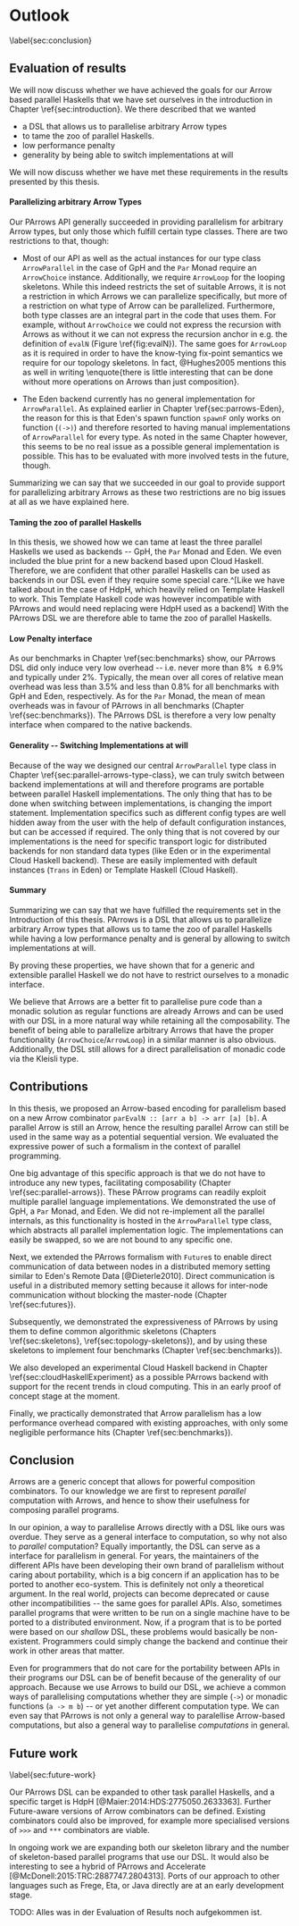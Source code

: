 # Outlook

\label{sec:conclusion}

## Evaluation of results

We will now discuss whether we have achieved the goals 
for our Arrow based parallel Haskells that we have set ourselves in the introduction
in Chapter \ref{sec:introduction}. We there described that we wanted

- a DSL that allows us to parallelise arbitrary Arrow types
- to tame the zoo of parallel Haskells.
- low performance penalty
- generality by being able to switch implementations at will

We will now discuss whether we have met these requirements in the results presented by
this thesis. 

#### Parallelizing arbitrary Arrow Types

Our PArrows API generally succeeded in providing parallelism for arbitrary Arrow
types, but only those which fulfill certain type classes. There are two restrictions
to that, though:

- Most of our API
as well as the actual instances for our type class `ArrowParallel` in the
case of GpH and the `Par` Monad require an `ArrowChoice` instance. Additionally,
we require `ArrowLoop` for the looping skeletons. While this indeed restricts the
set of suitable Arrows, it is not a restriction in which Arrows we can parallelize
specifically, but more of a restriction on what type of Arrow can be parallelized.
Furthermore, both type classes are an integral part in the code that uses them.
For example, without `ArrowChoice` we could not express the recursion with Arrows as
without it we can not express the recursion anchor in e.g. the definition
of `evalN` (Figure \ref{fig:evalN}). The same goes for `ArrowLoop` as it
is required in order to have the know-tying fix-point semantics we require for
our topology skeletons. In fact, @Hughes2005 mentions this as well in writing
\enquote{there is little interesting that can be done without
more operations on Arrows than just composition}.

- The Eden backend currently has no general implementation for `ArrowParallel`.
As explained earlier in Chapter \ref{sec:parrows-Eden}, the reason for this is that Eden's spawn function `spawnF`
only works on function (`(->)`) and therefore resorted to having manual implementations
of `ArrowParallel` for every type. As noted in the same Chapter however, this
seems to be no real issue as a possible general implementation is possible. This
has to be evaluated with more involved tests in the future, though.

Summarizing we can say that we succeeded in our goal to provide support for parallelizing
arbitrary Arrows as these two restrictions are no big issues at all as we have explained here. 

#### Taming the zoo of parallel Haskells

In this thesis, we showed how we can tame at least the three parallel Haskells
we used as backends -- GpH, the `Par` Monad and Eden. We even included
the blue print for a new backend based upon Cloud Haskell. Therefore, we are confident that
other parallel Haskells can be used as backends in our DSL even if they require
some special care.^[Like we have talked about in the case of HdpH, which heavily relied
on Template Haskell to work. This Template Haskell code was however incompatible
with PArrows and would need replacing were HdpH used as a backend] With the PArrows DSL we are therefore able to
tame the zoo of parallel Haskells.

#### Low Penalty interface

As our benchmarks in Chapter \ref{sec:benchmarks} show, our PArrows DSL did only
induce very low overhead -- i.e. never more than $8\% \; \pm 6.9\%$ and typically
under $2\%$. Typically, the mean over all
cores of relative mean overhead was less than $3.5\%$ and less than $0.8\%$
for all benchmarks with GpH and Eden, respectively. As for the `Par` Monad,
the mean of mean overheads was in favour of PArrows in all benchmarks
(Chapter \ref{sec:benchmarks}).
The PArrows DSL is therefore a very low penalty interface when compared
to the native backends.

#### Generality -- Switching Implementations at will

Because of the way we designed our central `ArrowParallel` type class
in Chapter \ref{sec:parallel-arrows-type-class}, we can truly switch between
backend implementations at will and therefore programs are portable
between parallel Haskell implementations. The only thing that has to be done
when switching between implementations, 
is changing the import statement.
Implementation specifics such as different config types are well hidden
away from the user with the help of default configuration instances, but
can be accessed if required. The only thing that is not covered
by our implementations is the need for specific transport logic for
distributed backends for non standard
data types (like Eden or in the experimental Cloud Haskell backend). These
are easily implemented with default instances (`Trans` in Eden) or
Template Haskell (Cloud Haskell).

#### Summary

Summarizing we can say that we have fulfilled the requirements set in the
Introduction of this thesis. PArrows is a DSL
that allows us to parallelize arbitrary Arrow types that allows us
to tame the zoo of parallel Haskells while having a low performance penalty
and is general by allowing to switch implementations at will.

By proving these properties,
we have shown that for a generic and extensible
parallel Haskell we do not have to restrict ourselves to a monadic interface.

We believe that 
Arrows are a better fit to parallelise pure code than a monadic solution as
regular functions are already Arrows and can be used with our DSL in a more natural
way while retaining all the composability. The benefit of being able to parallelize
arbitrary Arrows that have the proper functionality (`ArrowChoice`/`ArrowLoop`)
in a similar manner is also obvious.
Additionally, the DSL still allows for a direct parallelisation of
monadic code via the Kleisli type.

## Contributions

In this thesis, we proposed an Arrow-based encoding for parallelism based on 
a new Arrow combinator `parEvalN :: [arr a b] -> arr [a] [b]`.
A parallel Arrow is still an Arrow, hence the resulting parallel
Arrow can still be used in the same way as a potential sequential version.
We evaluated the expressive power of such a formalism
in the context of parallel programming.

One big advantage of this specific approach is that we do not
have to introduce any new types, facilitating composability
(Chapter \ref{sec:parallel-arrows}).
These PArrow programs can readily exploit multiple parallel
language implementations. We demonstrated the use of GpH,
a `Par` Monad, and Eden. We did not re-implement all the parallel internals,
as this functionality is hosted in the `ArrowParallel` type class,
which abstracts all parallel implementation logic.
The implementations can easily be swapped, so we are not bound to any specific one.

Next, we extended the PArrows formalism with `Future`s to enable direct
communication of data between nodes in a distributed memory setting
similar to Eden's Remote Data [@Dieterle2010]. 
Direct communication is useful in a distributed memory setting because
it allows for inter-node communication without blocking the master-node
(Chapter \ref{sec:futures}).

Subsequently, we demonstrated the expressiveness of PArrows by using them to define
common algorithmic skeletons (Chapters \ref{sec:skeletons}, \ref{sec:topology-skeletons}),
and by using these skeletons to implement four benchmarks
(Chapter \ref{sec:benchmarks}).

We also developed an experimental Cloud Haskell backend in Chapter
\ref{sec:cloudHaskellExperiment} as a possible PArrows backend with support
for the recent trends in cloud computing. This in an early proof of concept stage
at the moment.

Finally, we practically demonstrated that Arrow parallelism has a low performance
overhead compared with existing approaches, with only some negligible performance hits
(Chapter \ref{sec:benchmarks}).

## Conclusion

Arrows are a generic concept that allows for powerful composition
combinators. To our knowledge we are first to represent
*parallel* computation with Arrows, and hence to show their usefulness for
composing parallel programs.

In our opinion, a way to parallelise Arrows directly with a DSL like ours was
overdue. They serve
as a general interface to computation, so why not also to *parallel* computation?
Equally importantly, the DSL can serve as a interface for 
parallelism in general. For years, the maintainers of the
different APIs
have been developing their own brand of parallelism without caring about portability,
which is a big concern if an application has to be ported to
another eco-system.
This is definitely not only a theoretical argument.
In the real world, projects can become
deprecated or cause other incompatibilities -- the same goes for parallel APIs.
Also, sometimes parallel programs that
were written to be run on a single machine have to be ported
to a distributed environment. Now, if a program that is to be ported were
based on our *shallow* DSL, these
problems would basically be non-existent.
Programmers could simply change the backend and
continue their work in other areas that matter.

Even for programmers that do not care for 
the portability between APIs in their programs our DSL
can be of benefit because of the generality of our approach.
Because we use Arrows to build our DSL, we achieve a common ways of parallelising
computations whether they are simple (`->`) or monadic
functions (`a -> m b`) -- or yet another different computation type.
We can even say that PArrows is not only a general way to paralellise Arrow-based
computations, but also a general way to parallelise *computations* in general.

## Future work

\label{sec:future-work}

Our PArrows DSL can be expanded to other task parallel Haskells, and a
specific target is HdpH [@Maier:2014:HDS:2775050.2633363].
Further Future-aware versions of Arrow combinators can be defined.
Existing combinators could also be improved, for example more specialised
versions of `>>>` and `***` combinators are viable.

In ongoing work we are expanding 
both our skeleton library and the number of skeleton-based parallel programs that
use our DSL. It would also be interesting to see a hybrid of PArrows and
Accelerate [@McDonell:2015:TRC:2887747.2804313].
Ports of our approach to other languages such as Frege, Eta, or Java directly
are at an early development stage.

TODO: Alles was in der Evaluation of Results noch aufgekommen ist.
